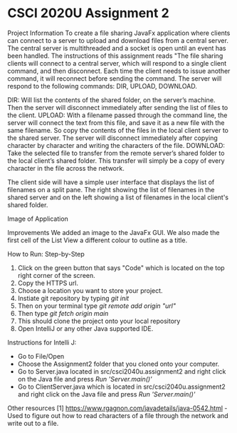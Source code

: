 # CSCI 2020U Assignment 2

Project Information
To create a file sharing JavaFx application where clients can connect to a server to upload and download files from a central server. The central server is multithreaded and a socket is open until an event has been handled. The instructions of this assignment reads "The file sharing clients will connect to a central server, which will respond to a single client command, and then disconnect. Each time the client needs to issue another command, it will reconnect before sending the command. The server will respond to the following commands: DIR, UPLOAD, DOWNLOAD.

DIR: Will list the contents of the shared folder, on the server’s machine. Then the server will disconnect immediately after sending the list of files to the client.
UPLOAD: With a filename passed through the command line, the server will connect the text from this file, and save it as a new file with the same filename. So copy the contents of the files in the local client server to the shared server. The server will disconnect immediately after copying character by character and writing the characters of the file.
DOWNLOAD: Take the selected file to transfer from the remote server’s shared folder to the local client’s shared folder. This transfer will simply be a copy of every character in the file across the network.

The client side will have a simple user interface that displays the list of filenames on a split pane. The right showing the list of filenames in the shared server and on the left showing a list of filenames in the local client's shared folder.

Image of Application

Improvements
We added an image to the JavaFx GUI. We also made the first cell of the List View a different colour to outline as a title. 

How to Run: Step-by-Step

1. Click on the green button that says "Code" which is located on the top right corner of the screen.
2. Copy the HTTPS url.
3. Choose a location you want to store your project.
4. Instiate git repository by typing _git init_
5. Then on your terminal type _git remote add origin "url"_
6. Then type _git fetch origin main_
7. This should clone the project onto your local repository
8. Open IntelliJ or any other Java supported IDE. 

Instructions for Intelli J:
- Go to File/Open
- Choose the Assignment2 folder that you cloned onto your computer.
- Go to Server.java located in src/csci2040u.assignment2 and right click on the Java file and press _Run 'Server.main()'_
- Go to ClientServer.java which is located in src/csci2040u.assignment2 and right click on the Java file and press _Run 'Server.main()'_

Other resources
[1] https://www.rgagnon.com/javadetails/java-0542.html - Used to figure out how to read characters of a file through the network and write out to a file.

